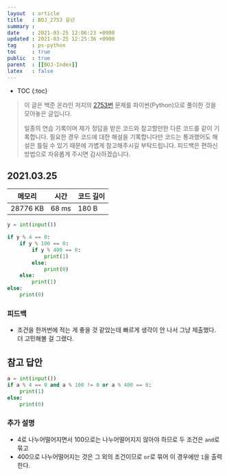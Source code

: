 ```yaml
---
layout  : article
title   : BOJ_2753 윤년
summary : 
date    : 2021-03-25 12:06:23 +0900
updated : 2021-03-25 12:25:36 +0900
tag     : ps-python
toc     : true
public  : true
parent  : [[BOJ-Index]]
latex   : false
---
```

* TOC
{:toc}

>이 글은 백준 온라인 저지의 [2753번](https://www.acmicpc.net/problem/2753) 문제를 파이썬(Python)으로 풀이한 것을 모아놓은 글입니다.
>
> 일종의 연습 기록이며 제가 정답을 받은 코드와 참고할만한 다른 코드를 같이 기록합니다. 필요한 경우 코드에 대한 해설을 기록합니다만 코드는 통과했어도 해설은 틀릴 수 있기 때문에 가볍게 참고해주시길 부탁드립니다. 피드백은 편하신 방법으로 자유롭게 주시면 감사하겠습니다.

## 2021.03.25

| 메모리    | 시간  | 코드 길이 |
| --------- | ----- | --------- |
| 28776 KB  | 68 ms | 180 B     |

```python
y = int(input())

if y % 4 == 0:
    if y % 100 == 0:
        if y % 400 == 0:
            print(1)
        else:
            print(0)
    else:
        print(1)
else:
    print(0)
```

### 피드백

* 조건을 한꺼번에 적는 게 좋을 것 같았는데 빠르게 생각이 안 나서 그냥 제출했다. 더 고민해볼 걸 그랬다.

## 참고 답안

```python
a = int(input())
if a % 4 == 0 and a % 100 != 0 or a % 400 == 0:
    print(1)
else:
    print(0)
```

### 추가 설명

* 4로 나누어떨어지면서 100으로는 나누어떨어지지 않아야 하므로 두 조건은 `and`로 묶고
* 400으로 나누어떨어지는 것은 그 외의 조건이므로 `or`로 묶어 이 경우에만 `1`을 출력한다.
